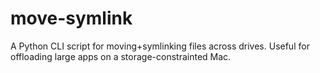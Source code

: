 # move-symlink

A Python CLI script for moving+symlinking files across drives. Useful for offloading large apps on a storage-constrainted Mac.
